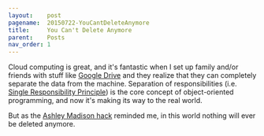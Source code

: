 ```yaml
---
layout:    post
pagename:  20150722-YouCantDeleteAnymore
title:     You Can't Delete Anymore
parent:    Posts
nav_order: 1
---
```


Cloud computing is great, and it's fantastic when I set up family and/or friends with stuff like [Google Drive](https://www.google.com/drive) and they realize that they can completely separate the data from the machine. Separation of responsibilities (i.e. [Single Responsibility Principle](https://en.wikipedia.org/wiki/Single_responsibility_principle)) is the core concept of object-oriented programming, and now it's making its way to the real world.

But as the [Ashley Madison hack](https://www.wsj.com/articles/affair-website-ashley-madison-hacked-1437402152) reminded me, in this world nothing will ever be deleted anymore.
